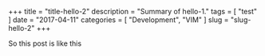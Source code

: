 +++
title = "title-hello-2"
description = "Summary of hello-1."
tags = [ "test" ]
date = "2017-04-11"
categories = [
  "Development",
  "VIM"
]
slug = "slug-hello-2"
+++


So this post is like this